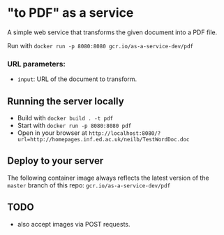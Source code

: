 # "to PDF" as a service

A simple web service that transforms the given document into a PDF file. 

Run with `docker run -p 8080:8080 gcr.io/as-a-service-dev/pdf`

### URL parameters:

* `input`: URL of the document to transform.

## Running the server locally

* Build with `docker build . -t pdf`
* Start with `docker run -p 8080:8080 pdf`
* Open in your browser at `http://localhost:8080/?url=http://homepages.inf.ed.ac.uk/neilb/TestWordDoc.doc`

## Deploy to your server

The following container image always reflects the latest version of the `master` branch of this repo: `gcr.io/as-a-service-dev/pdf`

## TODO

* also accept images via POST requests.
